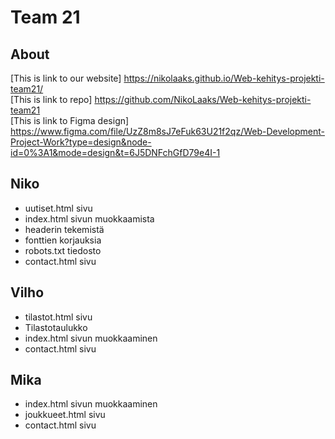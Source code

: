 # Team 21

## About

[This is link to our website]
https://nikolaaks.github.io/Web-kehitys-projekti-team21/ \
[This is link to repo]
https://github.com/NikoLaaks/Web-kehitys-projekti-team21 \
[This is link to Figma design]
https://www.figma.com/file/UzZ8m8sJ7eFuk63U21f2qz/Web-Development-Project-Work?type=design&node-id=0%3A1&mode=design&t=6J5DNFchGfD79e4I-1

## Niko
- uutiset.html sivu
- index.html sivun 
muokkaamista
- headerin tekemistä
- fonttien korjauksia
- robots.txt tiedosto
- contact.html sivu
## Vilho
- tilastot.html sivu
- Tilastotaulukko
- index.html sivun muokkaaminen
- contact.html sivu
## Mika
- index.html sivun muokkaaminen
- joukkueet.html sivu
- contact.html sivu
